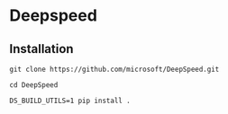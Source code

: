 # Deepspeed 

## Installation 
```
git clone https://github.com/microsoft/DeepSpeed.git

cd DeepSpeed

DS_BUILD_UTILS=1 pip install .
```